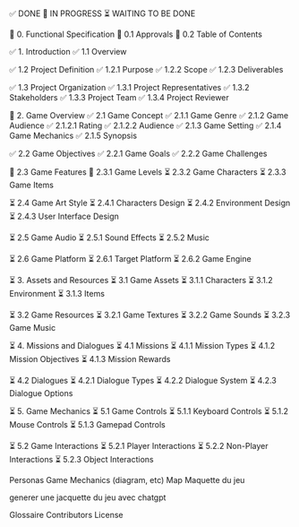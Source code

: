 ✅ DONE
📝 IN PROGRESS
⏳ WAITING TO BE DONE

📝 0. Functional Specification
📝 0.1 Approvals
📝 0.2 Table of Contents

✅ 1. Introduction
✅ 1.1 Overview

✅ 1.2 Project Definition
✅ 1.2.1 Purpose
✅ 1.2.2 Scope
✅ 1.2.3 Deliverables

✅ 1.3 Project Organization
✅ 1.3.1 Project Representatives
✅ 1.3.2 Stakeholders
✅ 1.3.3 Project Team
✅ 1.3.4 Project Reviewer



📝 2. Game Overview
✅ 2.1 Game Concept
✅ 2.1.1 Game Genre
✅ 2.1.2 Game Audience
✅ 2.1.2.1 Rating
✅ 2.1.2.2 Audience
✅ 2.1.3 Game Setting
✅ 2.1.4 Game Mechanics
✅ 2.1.5 Synopsis

✅ 2.2 Game Objectives
✅ 2.2.1 Game Goals
✅ 2.2.2 Game Challenges

📝 2.3 Game Features
📝 2.3.1 Game Levels
⏳ 2.3.2 Game Characters
⏳ 2.3.3 Game Items

⏳ 2.4 Game Art Style
⏳ 2.4.1 Characters Design
⏳ 2.4.2 Environment Design
⏳ 2.4.3 User Interface Design

⏳ 2.5 Game Audio
⏳ 2.5.1 Sound Effects
⏳ 2.5.2 Music

⏳ 2.6 Game Platform
⏳ 2.6.1 Target Platform
⏳ 2.6.2 Game Engine



⏳ 3. Assets and Resources
⏳ 3.1 Game Assets
⏳ 3.1.1 Characters
⏳ 3.1.2 Environment
⏳ 3.1.3 Items

⏳ 3.2 Game Resources
⏳ 3.2.1 Game Textures
⏳ 3.2.2 Game Sounds
⏳ 3.2.3 Game Music



⏳ 4. Missions and Dialogues
⏳ 4.1 Missions
⏳ 4.1.1 Mission Types
⏳ 4.1.2 Mission Objectives
⏳ 4.1.3 Mission Rewards

⏳ 4.2 Dialogues
⏳ 4.2.1 Dialogue Types
⏳ 4.2.2 Dialogue System
⏳ 4.2.3 Dialogue Options



⏳ 5. Game Mechanics
⏳ 5.1 Game Controls
⏳ 5.1.1 Keyboard Controls
⏳ 5.1.2 Mouse Controls
⏳ 5.1.3 Gamepad Controls

⏳ 5.2 Game Interactions
⏳ 5.2.1 Player Interactions
⏳ 5.2.2 Non-Player Interactions
⏳ 5.2.3 Object Interactions






Personas
Game Mechanics (diagram, etc)
Map
Maquette du jeu


generer une jacquette du jeu avec chatgpt
<!-- Projet similaire/ concurrence -->

Glossaire
Contributors
License

<!-- rajouter le nom du jeu un peu partout -->
